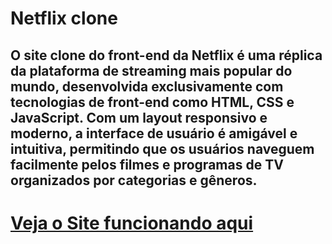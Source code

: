 # Netflix clone
 
## O site clone do front-end da Netflix é uma réplica da plataforma de streaming mais popular do mundo, desenvolvida exclusivamente com tecnologias de front-end como HTML, CSS e JavaScript. Com um layout responsivo e moderno, a interface de usuário é amigável e intuitiva, permitindo que os usuários naveguem facilmente pelos filmes e programas de TV organizados por categorias e gêneros. 

# [Veja o Site funcionando aqui](https://opedromartyns.github.io/Netflix-clone/)